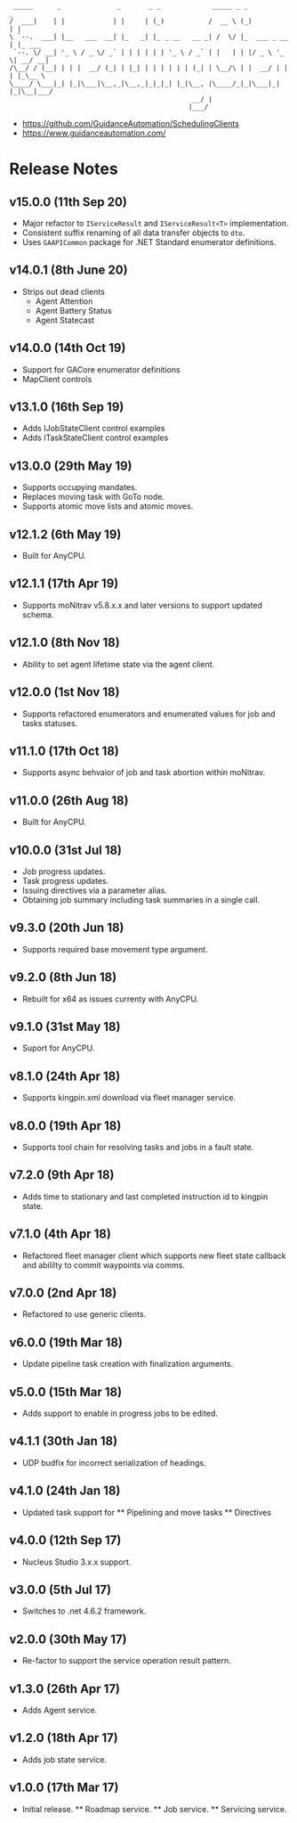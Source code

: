 ```
 _____      _              _       _ _             _____ _ _            _       
/  ___|    | |            | |     | (_)           /  __ \ (_)          | |      
\ `--.  ___| |__   ___  __| |_   _| |_ _ __   __ _| /  \/ |_  ___ _ __ | |_ ___
 `--. \/ __| '_ \ / _ \/ _` | | | | | | '_ \ / _` | |   | | |/ _ \ '_ \| __/ __|
/\__/ / (__| | | |  __/ (_| | |_| | | | | | | (_| | \__/\ | |  __/ | | | |_\__ \
\____/ \___|_| |_|\___|\__,_|\__,_|_|_|_| |_|\__, |\____/_|_|\___|_| |_|\__|___/
                                              __/ |                             
                                             |___/                              
```

* https://github.com/GuidanceAutomation/SchedulingClients
* https://www.guidanceautomation.com/

# Release Notes

## v15.0.0 (11th Sep 20)

* Major refactor to ```IServiceResult``` and ```IServiceResult<T>``` implementation.
* Consistent suffix renaming of all data transfer objects to ```dto```.
* Uses ```GAAPICommon``` package for .NET Standard enumerator definitions.

## v14.0.1 (8th June 20)

* Strips out dead clients
    * Agent Attention
    * Agent Battery Status
    * Agent Statecast

## v14.0.0 (14th Oct 19)

* Support for GACore enumerator definitions
* MapClient controls

## v13.1.0 (16th Sep 19)

* Adds IJobStateClient control examples
* Adds ITaskStateClient control examples

## v13.0.0 (29th May 19)

* Supports occupying mandates.
* Replaces moving task with GoTo node.
* Supports atomic move lists and atomic moves.

## v12.1.2 (6th May 19)

* Built for AnyCPU.

## v12.1.1 (17th Apr 19)

* Supports moNitrav v5.8.x.x and later versions to support updated schema.

## v12.1.0 (8th Nov 18)

* Ability to set agent lifetime state via the agent client.

## v12.0.0 (1st Nov 18)

* Supports refactored enumerators and enumerated values for job and tasks statuses.

## v11.1.0 (17th Oct 18)

* Supports async behvaior of job and task abortion within moNitrav.

## v11.0.0 (26th Aug 18)

* Built for AnyCPU.

## v10.0.0 (31st Jul 18)

* Job progress updates.
* Task progress updates.
* Issuing directives via a parameter alias.
* Obtaining job summary including task summaries in a single call.

## v9.3.0 (20th Jun 18)

* Supports required base movement type argument.

## v9.2.0 (8th Jun 18)

* Rebuilt for x64 as issues currenty with AnyCPU.

## v9.1.0 (31st May 18)

* Suport for AnyCPU.

## v8.1.0 (24th Apr 18)

* Supports kingpin.xml download via fleet manager service.

## v8.0.0 (19th Apr 18)

* Supports tool chain for resolving tasks and jobs in a fault state.

## v7.2.0 (9th Apr 18)

* Adds time to stationary and last completed instruction id to kingpin state.

## v7.1.0 (4th Apr 18)

* Refactored fleet manager client which supports new fleet state callback and abililty to commit waypoints via comms.

## v7.0.0 (2nd Apr 18)

* Refactored to use generic clients.

## v6.0.0 (19th Mar 18)

* Update pipeline task creation with finalization arguments.

## v5.0.0 (15th Mar 18)

* Adds support to enable in progress jobs to be edited.

## v4.1.1 (30th Jan 18)

* UDP budfix for incorrect serialization of headings.

## v4.1.0 (24th Jan 18)

* Updated task support for
** Pipelining and move tasks
** Directives

## v4.0.0 (12th Sep 17)

* Nucleus Studio 3.x.x support.

## v3.0.0 (5th Jul 17)

* Switches to .net 4.6.2 framework.

## v2.0.0 (30th May 17)

* Re-factor to support the service operation result pattern.

## v1.3.0 (26th Apr 17)

* Adds Agent service.

## v1.2.0 (18th Apr 17)

* Adds job state service.

## v1.0.0 (17th Mar 17)

* Initial release.
** Roadmap service.
** Job service.
** Servicing service.
